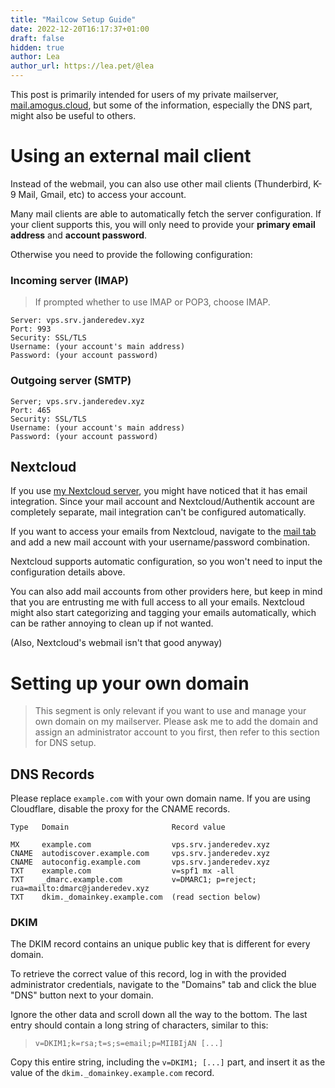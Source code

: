 ```yaml
---
title: "Mailcow Setup Guide"
date: 2022-12-20T16:17:37+01:00
draft: false
hidden: true
author: Lea
author_url: https://lea.pet/@lea
---
```


This post is primarily intended for users of my private mailserver, [mail.amogus.cloud](https://mail.amogus.cloud), but some of the information, especially the DNS part, might also be useful to others.

<!--more-->

# Using an external mail client

Instead of the webmail, you can also use other mail clients (Thunderbird, K-9 Mail, Gmail, etc) to access your account.

Many mail clients are able to automatically fetch the server configuration. If your client supports this, you will only need to provide your **primary email address** and **account password**.

Otherwise you need to provide the following configuration:

### Incoming server (IMAP)
> If prompted whether to use IMAP or POP3, choose IMAP.
```
Server: vps.srv.janderedev.xyz
Port: 993
Security: SSL/TLS
Username: (your account's main address)
Password: (your account password)
```

### Outgoing server (SMTP)
```
Server; vps.srv.janderedev.xyz
Port: 465
Security: SSL/TLS
Username: (your account's main address)
Password: (your account password)
```

## Nextcloud

If you use [my Nextcloud server](https://amogus.cloud), you might have noticed that it has email integration. Since your mail account and Nextcloud/Authentik account are completely separate, mail integration can't be configured automatically.

If you want to access your emails from Nextcloud, navigate to the [mail tab](https://amogus.cloud/apps/mail/) and add a new mail account with your username/password combination.

Nextcloud supports automatic configuration, so you won't need to input the configuration details above.

You can also add mail accounts from other providers here, but keep in mind that you are entrusting me with full access to all your emails. Nextcloud might also start categorizing and tagging your emails automatically, which can be rather annoying to clean up if not wanted.

(Also, Nextcloud's webmail isn't that good anyway)

# Setting up your own domain

> This segment is only relevant if you want to use and manage your own domain on my mailserver. Please ask me to add the domain and assign an administrator account to you first, then refer to this section for DNS setup.

## DNS Records

Please replace `example.com` with your own domain name. If you are using Cloudflare, disable the proxy for the CNAME records.

```
Type   Domain                       Record value

MX     example.com                  vps.srv.janderedev.xyz
CNAME  autodiscover.example.com     vps.srv.janderedev.xyz
CNAME  autoconfig.example.com       vps.srv.janderedev.xyz
TXT    example.com                  v=spf1 mx -all
TXT    _dmarc.example.com           v=DMARC1; p=reject; rua=mailto:dmarc@janderedev.xyz
TXT    dkim._domainkey.example.com  (read section below)
```

### DKIM

The DKIM record contains an unique public key that is different for every domain.

To retrieve the correct value of this record, log in with the provided administrator credentials, navigate to the "Domains" tab and click the blue "DNS" button next to your domain.

Ignore the other data and scroll down all the way to the bottom. The last entry should contain a long string of characters, similar to this:

> `v=DKIM1;k=rsa;t=s;s=email;p=MIIBIjAN [...]`

Copy this entire string, including the `v=DKIM1; [...]` part, and insert it as the value of the `dkim._domainkey.example.com` record.
